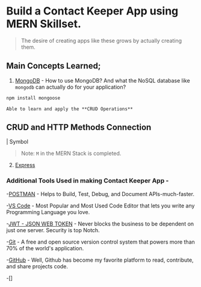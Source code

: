 # Build a Contact Keeper App using MERN Skillset.

> The desire of creating apps like these grows by actually creating them.

## Main Concepts Learned;

1. [MongoDB](https://www.mongodb.com/) - How to use MongoDB? And what the NoSQL database like `mongodb` can actually do for your application?

```bash
npm install mongoose
```

```
Able to learn and apply the **CRUD Operations**
```

## CRUD and HTTP Methods Connection

| Symbol

> Note: `M` in the MERN Stack is completed.

2. [Express]()

### Additional Tools Used in making Contact Keeper App -

-[POSTMAN](https://www.postman.com/) - Helps to Build, Test, Debug, and Document APIs-much-faster.

-[VS Code](https://code.visualstudio.com/) - Most Popular and Most Used Code Editor that lets you write any Programming Language you love.

-[JWT - JSON WEB TOKEN](https://jwt.io/) - Never blocks the business to be dependent on just one server. Security is top Notch.

-[Git](https://git-scm.com/) - A free and open source version control system that powers more than 70% of the world's application.

-[GitHub](https://github.com/) - Well, Github has become my favorite platform to read, contribute, and share projects code.

-[]
